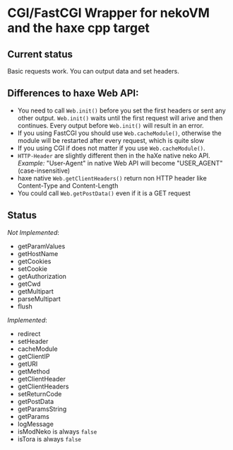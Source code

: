 CGI/FastCGI Wrapper for nekoVM and the haxe cpp target
======================================================

Current status
--------------
Basic requests work. You can output data and set headers.

Differences to haxe Web API:
----------------------------
* You need to call `Web.init()` before you set the first headers or sent any other output. `Web.init()` waits until the first request will arive and then continues. Every output before `Web.init()` will result in an error.
* If you using FastCGI you should use `Web.cacheModule()`, otherwise the module will be restarted after every request, which is quite slow
* If you using CGI if does not matter if you use `Web.cacheModule()`.
* `HTTP-Header` are slightly different then in the haXe native neko API. *Example:* "User-Agent" in native Web API will become "USER\_AGENT" (case-insensitive)
* haxe native `Web.getClientHeaders()` return non HTTP header like Content-Type and Content-Length
* You could call `Web.getPostData()` even if it is a GET request

Status
------

*Not Implemented*:

* getParamValues
* getHostName
* getCookies
* setCookie
* getAuthorization
* getCwd
* getMultipart
* parseMultipart
* flush

*Implemented*:

* redirect
* setHeader
* cacheModule
* getClientIP
* getURI
* getMethod
* getClientHeader
* getClientHeaders
* setReturnCode
* getPostData
* getParamsString
* getParams
* logMessage
* isModNeko is always `false`
* isTora is always `false`

